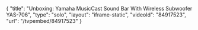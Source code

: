 {
    "title": "Unboxing: Yamaha MusicCast Sound Bar With Wireless Subwoofer YAS-706",
    "type": "solo",
    "layout": "iframe-static",
    "videoId": "84917523",
    "url": "\/tvpembed\/84917523"
}